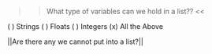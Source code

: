 >>What type of variables can we hold in a list?? <<

( ) Strings
( ) Floats
( ) Integers
(x) All the Above

||Are there any we cannot put into a list?||
